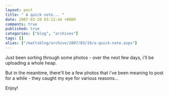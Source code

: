 ```yaml
---
layout: post
title: " A quick note... "
date: 2007-03-20 03:12:44 +0000
comments: true
published: true
categories: ["blog", "archives"]
tags: []
alias: ["/mattsblog/archive/2007/03/19/a-quick-note.aspx"]
---
```

<!-- more -->

<p>Just been sorting through some photos - over the next few days, i'll be uploading a whole heap.</p> <p>But in the meantime, there'll be a few photos that i've been meaning to post for a while - they caught my eye for various reasons...</p> <p>Enjoy!</p>
